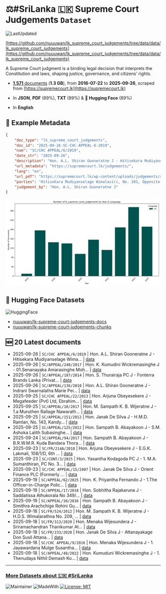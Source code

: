 # ⚖️#SriLanka 🇱🇰 Supreme Court Judgements `Dataset`

![LastUpdated](https://img.shields.io/badge/last_updated-2025--10--01_21:15:10-green)

[https://github.com/nuuuwan/lk_supreme_court_judgements/tree/data/data/lk_supreme_court_judgements](https://github.com/nuuuwan/lk_supreme_court_judgements/tree/data/data/lk_supreme_court_judgements)

A Supreme Court judgment is a binding legal decision that interprets the Constitution and laws, shaping justice, governance, and citizens’ rights.

- [**1,571** documents](https://github.com/nuuuwan/lk_supreme_court_judgements/tree/data/data/lk_supreme_court_judgements) (**1.3 GB**), from **2016-07-22** to **2025-09-26**, scraped from [https://supremecourt.lk](https://supremecourt.lk)

- In **JSON**, **PDF** (89%), **TXT** (89%) & **🤗 Hugging Face** (89%)

- In **English**

## 📝 Example Metadata

```json
{
    "doc_type": "lk_supreme_court_judgements",
    "doc_id": "2025-09-26-SC-CHC-APPEAL-6-2019",
    "num": "SC/CHC APPEAL/6/2019",
    "date_str": "2025-09-26",
    "description": "Hon. A.L. Shiran Gooneratne J - Hitisekara Mudiyanselage Wima...",
    "url_metadata": "https://supremecourt.lk/judgements/",
    "lang": "en",
    "url_pdf": "https://supremecourt.lk/wp-content/uploads/judgements/sc_chc_appeal_6_2019.pdf",
    "parties": "Hitisekara Mudiyanselage Wimalasiri, No. 201, Opposite School, Padiyathalawa. 3rd Defendant-Appellant AND NOW Commercial Leasing and Finance PLC, (former known and named as Commercial Leasing and Finance Limited) No. 68, Bauddhaloka Mawatha, Colombo 04. (New number of company - PQ 131/PB/PQ) And presently, LOLC Finance PLC, (Commercial Leasing and Finance PLC after having been amalgamated on 31st March 2022 with LOLC Finance PLC) No. 100/1, Sri Jayawardenapura Mawatha, Rajagiriya. (New number of company - PB244PQ) Plaintiff-Respondent 1. Herath Mudiyanselage Indika Sarathchandra Herath, No. 101/B, Palathuru Wella, Serankada, Padiyathalawa. 2. Ismailkhan Seiyadu Muhammathkhan, No. 433, Randenigala Road, Weheraganthota. Defendants-Respondents\n\nView More",
    "judgement_by": "Hon. A.L. Shiran Gooneratne J"
}
```

![Chart](https://raw.githubusercontent.com/nuuuwan/lk_supreme_court_judgements/refs/heads/data/data/lk_supreme_court_judgements/docs_by_year_and_lang.png)

## 🤗 Hugging Face Datasets

![HuggingFace](https://img.shields.io/badge/-HuggingFace-FDEE21?style=for-the-badge&logo=HuggingFace)

- [nuuuwan/lk-supreme-court-judgements-docs](https://huggingface.co/datasets/nuuuwan/lk-supreme-court-judgements-docs)
- [nuuuwan/lk-supreme-court-judgements-chunks](https://huggingface.co/datasets/nuuuwan/lk-supreme-court-judgements-chunks)

## 🆕 20 Latest documents

- 2025-09-26 | `SC/CHC APPEAL/6/2019` | Hon. A.L. Shiran Gooneratne J - Hitisekara Mudiyanselage Wima... | [data](https://github.com/nuuuwan/lk_supreme_court_judgements/tree/data/data/lk_supreme_court_judgements/2020s/2025/2025-09-26-SC-CHC-APPEAL-6-2019)
- 2025-09-26 | `SC/APPEAL/248/2017` | Hon. K. Kumudini Wickremasinghe J - 01.Senanayaka Amarasinghe Moh... | [data](https://github.com/nuuuwan/lk_supreme_court_judgements/tree/data/data/lk_supreme_court_judgements/2020s/2025/2025-09-26-SC-APPEAL-248-2017)
- 2025-09-26 | `SC/APPEAL/187/2014` | Hon. S. Thurairaja PC J - Fonterra Brands Lanka (Privat... | [data](https://github.com/nuuuwan/lk_supreme_court_judgements/tree/data/data/lk_supreme_court_judgements/2020s/2025/2025-09-26-SC-APPEAL-187-2014)
- 2025-09-26 | `SC/APPEAL/136/2010` | Hon. A.L. Shiran Gooneratne J - Indrani Swarnalatha Marie Pei... | [data](https://github.com/nuuuwan/lk_supreme_court_judgements/tree/data/data/lk_supreme_court_judgements/2020s/2025/2025-09-26-SC-APPEAL-136-2010)
- 2025-09-25 | `SC/CHC APPEAL/22/2013` | Hon. Arjuna Obeyesekere J - Megafeeder (Pvt) Ltd, Ebrahim... | [data](https://github.com/nuuuwan/lk_supreme_court_judgements/tree/data/data/lk_supreme_court_judgements/2020s/2025/2025-09-25-SC-CHC-APPEAL-22-2013)
- 2025-09-25 | `SC/APPEAL/18/2017` | Hon. M. Sampath K. B. Wijeratne J - 1.a Muruthen Rallage Nawarath... | [data](https://github.com/nuuuwan/lk_supreme_court_judgements/tree/data/data/lk_supreme_court_judgements/2020s/2025/2025-09-25-SC-APPEAL-18-2017)
- 2025-09-25 | `SC/APPEAL/151/2012` | Hon. Janak De Silva J - H.M.D. Ramlan, No. 143, Kandy... | [data](https://github.com/nuuuwan/lk_supreme_court_judgements/tree/data/data/lk_supreme_court_judgements/2020s/2025/2025-09-25-SC-APPEAL-151-2012)
- 2025-09-25 | `SC/APPEAL/125/2012` | Hon. Sampath B. Abayakoon J - S.M. Ashoka Lalith Subasinghe... | [data](https://github.com/nuuuwan/lk_supreme_court_judgements/tree/data/data/lk_supreme_court_judgements/2020s/2025/2025-09-25-SC-APPEAL-125-2012)
- 2025-09-24 | `SC/APPEAL/94/2017` | Hon. Sampath B. Abayakoon J - B.R.W.M.R. Kuda Bandara Thora... | [data](https://github.com/nuuuwan/lk_supreme_court_judgements/tree/data/data/lk_supreme_court_judgements/2020s/2025/2025-09-24-SC-APPEAL-94-2017)
- 2025-09-23 | `SC/FR/214A/2018` | Hon. Arjuna Obeyesekere J - E.G.K. Lakmali, 108/1/D, 6th ... | [data](https://github.com/nuuuwan/lk_supreme_court_judgements/tree/data/data/lk_supreme_court_judgements/2020s/2025/2025-09-23-SC-FR-214A-2018)
- 2025-09-23 | `SC/CONT/3/2025` | Hon. Yasantha Kodagoda PC J - 1. M.A. Sumanthiran, PC No. 3... | [data](https://github.com/nuuuwan/lk_supreme_court_judgements/tree/data/data/lk_supreme_court_judgements/2020s/2025/2025-09-23-SC-CONT-3-2025)
- 2025-09-23 | `SC/CHC APPEAL/15/2007` | Hon. Janak De Silva J - Orient Finance PLC (Formerly ... | [data](https://github.com/nuuuwan/lk_supreme_court_judgements/tree/data/data/lk_supreme_court_judgements/2020s/2025/2025-09-23-SC-CHC-APPEAL-15-2007)
- 2025-09-19 | `SC/APPEAL/62/2025` | Hon. K. Priyantha Fernando J - 1.The Officer-in-Charge Polic... | [data](https://github.com/nuuuwan/lk_supreme_court_judgements/tree/data/data/lk_supreme_court_judgements/2020s/2025/2025-09-19-SC-APPEAL-62-2025)
- 2025-09-19 | `SC/APPEAL/17/2018` | Hon. Sobhitha Rajakaruna J - Saddatissa Athukorala No 349/... | [data](https://github.com/nuuuwan/lk_supreme_court_judgements/tree/data/data/lk_supreme_court_judgements/2020s/2025/2025-09-19-SC-APPEAL-17-2018)
- 2025-09-19 | `SC/APPEAL/10/2016` | Hon. Sampath B. Abayakoon J - Simithra Arachchige Rohini Gu... | [data](https://github.com/nuuuwan/lk_supreme_court_judgements/tree/data/data/lk_supreme_court_judgements/2020s/2025/2025-09-19-SC-APPEAL-10-2016)
- 2025-09-18 | `SC/FR/524/2012` | Hon. M. Sampath K. B. Wijeratne J - H.D.S. Wimalarathna No. 209, ... | [data](https://github.com/nuuuwan/lk_supreme_court_judgements/tree/data/data/lk_supreme_court_judgements/2020s/2025/2025-09-18-SC-FR-524-2012)
- 2025-09-18 | `SC/FR/313/2020` | Hon. Menaka Wijesundera J - Sriramachandran Thanikumar At... | [data](https://github.com/nuuuwan/lk_supreme_court_judgements/tree/data/data/lk_supreme_court_judgements/2020s/2025/2025-09-18-SC-FR-313-2020)
- 2025-09-18 | `SC/FR/233/2020` | Hon. Janak De Silva J - Attanayakage Don Susil Attana... | [data](https://github.com/nuuuwan/lk_supreme_court_judgements/tree/data/data/lk_supreme_court_judgements/2020s/2025/2025-09-18-SC-FR-233-2020)
- 2025-09-18 | `SC/CHC APPEAL/9/2016` | Hon. Menaka Wijesundera J - 1. Jayawardana Mulge Susantha... | [data](https://github.com/nuuuwan/lk_supreme_court_judgements/tree/data/data/lk_supreme_court_judgements/2020s/2025/2025-09-18-SC-CHC-APPEAL-9-2016)
- 2025-09-18 | `SC/APPEAL/48/2022` | Hon. Kumuduni Wickremasinghe J - 1. Thenudaya Nithil Demash Ko... | [data](https://github.com/nuuuwan/lk_supreme_court_judgements/tree/data/data/lk_supreme_court_judgements/2020s/2025/2025-09-18-SC-APPEAL-48-2022)

---

### [More Datasets about 🇱🇰 #SriLanka](https://github.com/nuuuwan/lk_datasets)

![Maintainer](https://img.shields.io/badge/maintainer-nuuuwan-red)
![MadeWith](https://img.shields.io/badge/made_with-python-blue)
[![License: MIT](https://img.shields.io/badge/License-MIT-yellow.svg)](https://opensource.org/licenses/MIT)
